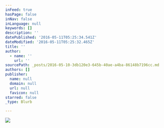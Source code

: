 ```yaml
---
inFeed: true
hasPage: false
inNav: false
inLanguage: null
keywords: []
description: ''
datePublished: '2016-05-11T05:25:34.541Z'
dateModified: '2016-05-11T05:25:32.465Z'
title: ''
author:
  - name: ''
    url: ''
sourcePath: _posts/2016-05-10-3db120e3-645b-40ae-a4ba-86148b7196cc.md
authors: []
publisher:
  name: null
  domain: null
  url: null
  favicon: null
starred: false
_type: Blurb

---
```

![](https://the-grid-user-content.s3-us-west-2.amazonaws.com/5c3c06b2-df55-411a-adfc-e255067be9d8.jpg)